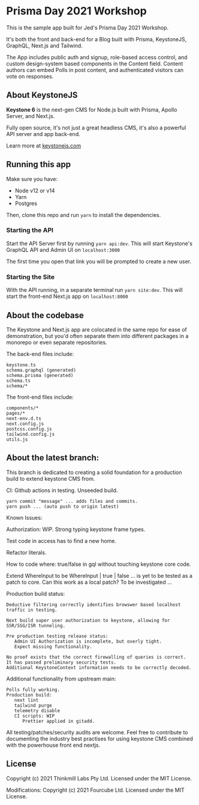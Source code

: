 # Prisma Day 2021 Workshop

This is the sample app built for Jed's Prisma Day 2021 Workshop.

It's both the front and back-end for a Blog built with Prisma, KeystoneJS, GraphQL, Next.js and Tailwind.

The App includes public auth and signup, role-based access control, and custom design-system based components in the Content field. Content authors can embed Polls in post content, and authenticated visitors can vote on responses.

## About KeystoneJS

**Keystone 6** is the next-gen CMS for Node.js built with Prisma, Apollo Server, and Next.js.

Fully open source, it's not just a great headless CMS, it's also a powerful API server and app back-end.

Learn more at [keystonejs.com](https://keystonejs.com)

## Running this app

Make sure you have:

- Node v12 or v14
- Yarn
- Postgres

Then, clone this repo and run `yarn` to install the dependencies.

### Starting the API

Start the API Server first by running `yarn api:dev`. This will start Keystone's GraphQL API and Admin UI on `localhost:3000`

The first time you open that link you will be prompted to create a new user.

### Starting the Site

With the API running, in a separate terminal run `yarn site:dev`. This will start the front-end Next.js app on `localhost:8000`

## About the codebase

The Keystone and Next.js app are colocated in the same repo for ease of demonstration, but you'd often separate them into different packages in a monorepo or even separate repositories.

The back-end files include:

```
keystone.ts
schema.graphql (generated)
schema.prisma (generated)
schema.ts
schema/*
```

The front-end files include:

```
components/*
pages/*
next-env.d.ts
next.config.js
postcss.config.js
tailwind.config.js
utils.js
```



## About the latest branch:

This branch is dedicated to creating a solid foundation for a production build to extend keystone CMS from.

CI: Github actions in testing. Unseeded build.
```
yarn commit "message" ... adds files and commits.
yarn push ... (auto push to origin latest)
```
Known Issues:

Authorization: WIP. Strong typing keystone frame types.

Test code in access has to find a new home.

Refactor literals.

How to code where: true/false in gql without touching keystone core code. 

Extend WhereInput to be WhereInput | true | false ... is yet to be tested as a patch to core. Can this work as a local patch? To be investigated ...

Production build status: 
```
Deductive filtering correctly identifies browswer based localhost traffic in testing. 

Next build super user authorization to keystone, allowing for SSR/SSG/ISR tunneling.

Pre production testing release status: 
   Admin UI Authorization is incomplete, but overly tight. 
   Expect missing functionality. 

No proof exists that the correct firewalling of queries is correct. 
It has passed preliminary security tests. 
Additional KeystoneContext information needs to be correctly decoded.
```

Additional functionality from upstream main:
```
Polls fully working.
Production build:
   next lint
   tailwind purge
   telemetry disable
   CI scripts: WIP
      Prettier applied in gitadd.
```

All testing/patches/security audits are welcome. Feel free to contribute to documenting the industry best practises for using keystone CMS combined with the powerhouse front end nextjs.

## License

Copyright (c) 2021 Thinkmill Labs Pty Ltd. Licensed under the MIT License.

Modifications: Copyright (c) 2021 Fourcube Ltd. Licensed under the MIT License.
